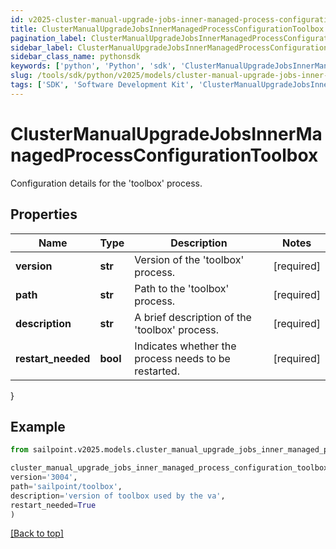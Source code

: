 ```yaml
---
id: v2025-cluster-manual-upgrade-jobs-inner-managed-process-configuration-toolbox
title: ClusterManualUpgradeJobsInnerManagedProcessConfigurationToolbox
pagination_label: ClusterManualUpgradeJobsInnerManagedProcessConfigurationToolbox
sidebar_label: ClusterManualUpgradeJobsInnerManagedProcessConfigurationToolbox
sidebar_class_name: pythonsdk
keywords: ['python', 'Python', 'sdk', 'ClusterManualUpgradeJobsInnerManagedProcessConfigurationToolbox', 'V2025ClusterManualUpgradeJobsInnerManagedProcessConfigurationToolbox'] 
slug: /tools/sdk/python/v2025/models/cluster-manual-upgrade-jobs-inner-managed-process-configuration-toolbox
tags: ['SDK', 'Software Development Kit', 'ClusterManualUpgradeJobsInnerManagedProcessConfigurationToolbox', 'V2025ClusterManualUpgradeJobsInnerManagedProcessConfigurationToolbox']
---
```


# ClusterManualUpgradeJobsInnerManagedProcessConfigurationToolbox

Configuration details for the 'toolbox' process.

## Properties

Name | Type | Description | Notes
------------ | ------------- | ------------- | -------------
**version** | **str** | Version of the 'toolbox' process. | [required]
**path** | **str** | Path to the 'toolbox' process. | [required]
**description** | **str** | A brief description of the 'toolbox' process. | [required]
**restart_needed** | **bool** | Indicates whether the process needs to be restarted. | [required]
}

## Example

```python
from sailpoint.v2025.models.cluster_manual_upgrade_jobs_inner_managed_process_configuration_toolbox import ClusterManualUpgradeJobsInnerManagedProcessConfigurationToolbox

cluster_manual_upgrade_jobs_inner_managed_process_configuration_toolbox = ClusterManualUpgradeJobsInnerManagedProcessConfigurationToolbox(
version='3004',
path='sailpoint/toolbox',
description='version of toolbox used by the va',
restart_needed=True
)

```
[[Back to top]](#) 

